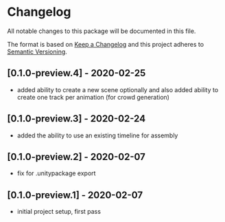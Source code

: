 # Changelog
All notable changes to this package will be documented in this file.

The format is based on [Keep a Changelog](http://keepachangelog.com/en/1.0.0/)
and this project adheres to [Semantic Versioning](http://semver.org/spec/v2.0.0.html).

## [0.1.0-preview.4] - 2020-02-25
- added ability to create a new scene optionally and also added ability to create one track per animation (for crowd generation)

## [0.1.0-preview.3] - 2020-02-24
- added the ability to use an existing timeline for assembly

## [0.1.0-preview.2] - 2020-02-07
- fix for .unitypackage export

## [0.1.0-preview.1] - 2020-02-07
- initial project setup, first pass 

